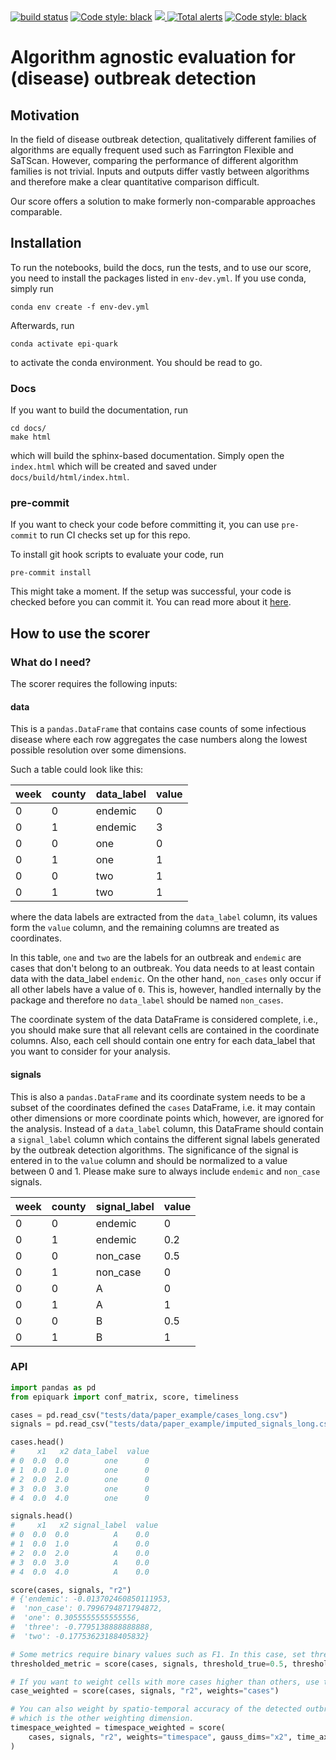 <a href="https://app.travis-ci.com/aauss/epi-quark.svg?branch=master">
        <img src="https://img.shields.io/circleci/project/github/badges/shields/master" alt="build status"></a>
<a href="https://github.com/psf/black"><img alt="Code style: black" src="https://img.shields.io/badge/code%20style-black-000000.svg"></a>
<a href="https://codecov.io/gh/aauss/epi-quark">
  <img src="https://codecov.io/gh/aauss/epi-quark/branch/master/graph/badge.svg?token=U7VTC00G71"/>
</a>
<a href="https://lgtm.com/projects/g/aauss/epi-quark/alerts/"><img alt="Total alerts" src="https://img.shields.io/lgtm/alerts/g/aauss/epi-quark.svg?logo=lgtm&logoWidth=18"/></a>
<a href="https://opensource.org/licenses/MIT"><img alt="Code style: black" src="https://img.shields.io/badge/License-MIT-yellow.svg"></a>

# Algorithm agnostic evaluation for (disease) outbreak detection

## Motivation

In the field of disease outbreak detection, qualitatively different families of algorithms are equally frequent used such as Farrington Flexible and SaTScan. However, comparing the performance of different algorithm families is not trivial. Inputs and outputs differ vastly between algorithms and therefore make a clear quantitative comparison difficult.

Our score offers a solution to make formerly non-comparable approaches comparable.

## Installation

To run the notebooks, build the docs, run the tests, and to use our score, you need to install the packages listed in `env-dev.yml`. If you use conda, simply run

```
conda env create -f env-dev.yml
```

Afterwards, run

```
conda activate epi-quark
```

to activate the conda environment. You should be read to go.

### Docs

If you want to build the documentation, run

```
cd docs/
make html
```
which will build the sphinx-based documentation. Simply open the `index.html` which will be created and saved under `docs/build/html/index.html`.

### pre-commit
If you want to check your code before committing it, you can use `pre-commit` to run CI checks set up for this repo.

To install git hook scripts to evaluate your code, run 
```
pre-commit install
```
This might take a moment. If the setup was successful, your code is checked before you can commit it. You can read more about it [here](https://pre-commit.com/).

## How to use the scorer

### What do I need?

The scorer requires the following inputs:

#### **data**

This is a `pandas.DataFrame` that contains case counts of some infectious disease where each row aggregates the case numbers along the lowest possible resolution over some dimensions.

Such a table could look like this:

| week | county | data_label | value |
| ---- | ------ | ---------- | ----- |
| 0    | 0      | endemic    | 0     |
| 0    | 1      | endemic    | 3     |
| 0    | 0      | one        | 0     |
| 0    | 1      | one        | 1     |
| 0    | 0      | two        | 1     |
| 0    | 1      | two        | 1     |

where the data labels are extracted from the `data_label` column, its values form the `value` column, and the remaining columns are treated as coordinates.

In this table, `one` and `two` are the labels for an outbreak and `endemic` are cases that don't belong to an outbreak. You data needs to at least contain data with the data_label `endemic`. On the other hand, `non_cases` only occur if all other labels have a value of `0`. This is, however, handled internally by the package and therefore no `data_label` should be named `non_cases`.

The coordinate system of the data DataFrame is considered complete, i.e., you should make sure that all relevant cells are contained in the coordinate columns. Also,  each cell should contain one entry for each data_label that you want to consider for your analysis. 

#### **signals**

This is also a `pandas.DataFrame` and its coordinate system needs to be a subset of the coordinates defined the `cases` DataFrame, i.e. it may contain other dimensions or more coordinate points which, however, are ignored for the analysis. Instead of a `data_label` column, this DataFrame should contain a `signal_label` column which contains the different signal labels generated by the outbreak detection algorithms. The significance of the signal is entered in to the `value` column and should be normalized to a value between 0 and 1. Please make sure to always include `endemic` and `non_case` signals.

| week | county | signal_label | value |
| ---- | ------ | ------------ | ----- |
| 0    | 0      | endemic      | 0     |
| 0    | 1      | endemic      | 0.2   |
| 0    | 0      | non_case     | 0.5   |
| 0    | 1      | non_case     | 0     |
| 0    | 0      | A            | 0     |
| 0    | 1      | A            | 1     |
| 0    | 0      | B            | 0.5   |
| 0    | 1      | B            | 1     |

### API

```python
import pandas as pd
from epiquark import conf_matrix, score, timeliness

cases = pd.read_csv("tests/data/paper_example/cases_long.csv")
signals = pd.read_csv("tests/data/paper_example/imputed_signals_long.csv")

cases.head()
#     x1   x2 data_label  value
# 0  0.0  0.0        one      0
# 1  0.0  1.0        one      0
# 2  0.0  2.0        one      0
# 3  0.0  3.0        one      0
# 4  0.0  4.0        one      0

signals.head()
#     x1   x2 signal_label  value
# 0  0.0  0.0          A    0.0
# 1  0.0  1.0          A    0.0
# 2  0.0  2.0          A    0.0
# 3  0.0  3.0          A    0.0
# 4  0.0  4.0          A    0.0

score(cases, signals, "r2")
# {'endemic': -0.013702460850111953,
#  'non_case': 0.7996794871794872,
#  'one': 0.3055555555555556,
#  'three': -0.7795138888888888,
#  'two': -0.17753623188405832}

# Some metrics require binary values such as F1. In this case, set thresholds.
thresholded_metric = score(cases, signals, threshold_true=0.5, threshold_pred=0.5, metric="f1")

# If you want to weight cells with more cases higher than others, use the `weights` parameter.
case_weighted = score(cases, signals, "r2", weights="cases")

# You can also weight by spatio-temporal accuracy of the detected outbreak. Just assign which column is the time and
# which is the other weighting dimension.
timespace_weighted = timespace_weighted = score(
    cases, signals, "r2", weights="timespace", gauss_dims="x2", time_axis="x1"
)
```
